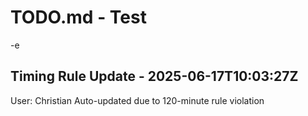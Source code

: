 # TODO.md - Test
-e 
## Timing Rule Update - 2025-06-17T10:03:27Z
User: Christian
Auto-updated due to 120-minute rule violation

